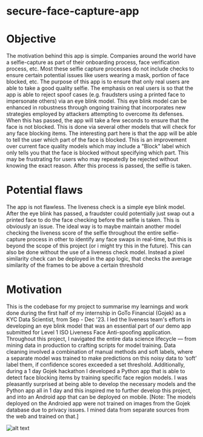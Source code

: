 # secure-face-capture-app

# Objective
The motivation behind this app is simple. Companies around the world have a selfie-capture as part of their onboarding process, face verification process, etc. Most these selfie capture processes do not include checks to ensure certain potential issues like users wearing a mask, portion of face blocked, etc. The purpose of this app is to ensure that only real users are able to take a good quality selfie. The emphasis on real users is so that the app is able to reject spoof cases (e.g. fraudsters using a printed face to impersonate others) via an eye blink model. This eye blink model can be enhanced in robustness through ongoing training that incorporates new strategies employed by attackers attempting to overcome its defenses. When this has passed, the app will take a few seconds to ensure that the face is not blocked. This is done via several other models that will check for any face blocking items. The interesting part here is that the app will be able to tell the user which part of the face is blocked. This is an improvement over current face quality models which may include a "Block" label which only tells you that the face is blocked without specifying which part. This may be frustrating for users who may repeatedly be rejected without knowing the exact reason. After this process is passed, the selfie is taken. 

# Potential flaws
The app is not flawless. The liveness check is a simple eye blink model. After the eye blink has passed, a fraudster could potentially just swap out a printed face to do the face checking before the selfie is taken. This is obviously an issue. The ideal way is to maybe maintain another model checking the liveness score of the selfie throughout the entire selfie-capture process in other to identify any face swaps in real-time, but this is beyond the scope of this project (or i might try this in the future). This can also be done without the use of a liveness check model. Instead a pixel similarity check can be deployed in the app logic, that checks the average similarity of the frames to be above a certain threshold


# Motivation
This is the codebase for my project to summarise my learnings and work done during the first half of my internship in GoTo Financial (Gojek) as a KYC Data Scientist, from Sep - Dec '23. I led the liveness team's efforts in developing an eye blink model that was an essential part of our demo app submitted for Level 1 ISO Liveness Face Anti-spoofing application. Throughout this project, I navigated the entire data science lifecycle — from mining data in production to crafting scripts for model training. Data cleaning involved a combination of manual methods and soft labels, where a separate model was trained to make predictions on this noisy data to ‘soft’ label them, if confidence scores exceeded a set threshold. Additionally, during a 1 day Gojek hackathon I developed a Python app that is able to detect face blocking items by training specific face region models. I was pleasantly surprised at being able to develop the necessary models and the Python app all in 1 day and this inspired me to further develop this project, and into an Android app that can be deployed on mobile. 
[Note: The models deployed on the Androied app were not trained on images from the Gojek database due to privacy issues. I mined data from separate sources from the web and trained on that.] 


![alt text](https://github.com/haidiazaman/secure-face-capture-app/blob/main/gifs/gojek_hackathon_gifs/gojek_hackathon_left_eye_blocked.gif)
